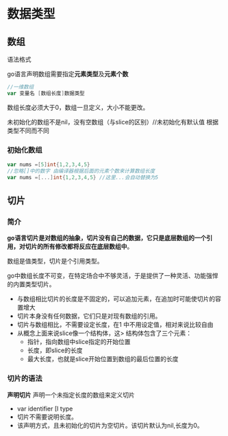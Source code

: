 # 数据类型

## 数组

语法格式

go语言声明数组需要指定**元素类型**及**元素个数**

```go
//一维数组
var 变量名 [数组长度]数据类型
```

数组长度必须大于0，数组一旦定义，大小不能更改。

未初始化的数组不是nil，没有空数组（与slice的区别）//未初始化有默认值 根据类型不同而不同

### 初始化数组

```go
var nums =[5]int{1,2,3,4,5}
//忽略[]中的数字 由编译器根据后面的元素个数来计算数组长度
var nums =[...]int{1,2,3,4,5} //这里...会自动替换为5
```

## 切片

### 简介

**go语言切片是对数组的抽象，切片没有自己的数据，它只是底层数组的一个引用，对切片的所有修改都将反应在底层数组中**。

数组是值类型，切片是个引用类型。

go中数组长度不可变，在特定场合中不够灵活，于是提供了一种灵活、功能强悍的内置类型切片。

* 与数组相比切片的长度是不固定的，可以追加元素，在追加时可能使切片的容置增大 
* 切片本身没有任何数据，它们只是对现有数组的引用。
* 切片与数组相比，不需要设定长度，在1 中不用设定值，相对来说比较自由 
* 从概念上面来说slice像一个结构体，这> 结构体包含了三个元素：
  * 指针，指向数组中slice指定的开始位置 
  * 长度，即slice的长度
  * 最大长度，也就是slice开始位置到数组的最后位置的长度

### 切片的语法 
**声明切片**
声明一个未指定长度的数组来定义切片 

* var identifier [I type 
* 切片不需要说明长度。
* 该声明方式，且未初始化的切片为空切片。该切片默认为nil,长度为0。